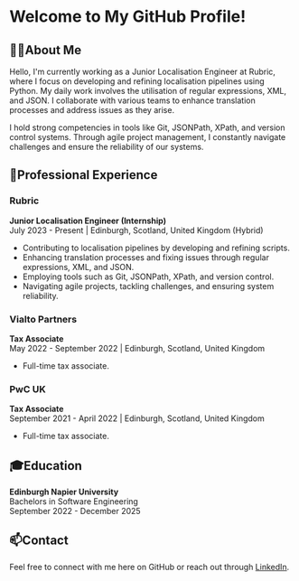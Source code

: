 # Welcome to My GitHub Profile!

## 🙋‍♂️About Me
Hello, I'm currently working as a Junior Localisation Engineer at Rubric, where I focus on developing and refining localisation pipelines using Python. My daily work involves the utilisation of regular expressions, XML, and JSON. I collaborate with various teams to enhance translation processes and address issues as they arise.

I hold strong competencies in tools like Git, JSONPath, XPath, and version control systems. Through agile project management, I constantly navigate challenges and ensure the reliability of our systems.

## 💼Professional Experience

### Rubric
**Junior Localisation Engineer (Internship)** \
July 2023 - Present | Edinburgh, Scotland, United Kingdom (Hybrid)
- Contributing to localisation pipelines by developing and refining scripts.
- Enhancing translation processes and fixing issues through regular expressions, XML, and JSON.
- Employing tools such as Git, JSONPath, XPath, and version control.
- Navigating agile projects, tackling challenges, and ensuring system reliability.

### Vialto Partners
**Tax Associate** \
May 2022 - September 2022 | Edinburgh, Scotland, United Kingdom
- Full-time tax associate.

### PwC UK
**Tax Associate** \
September 2021 - April 2022 | Edinburgh, Scotland, United Kingdom
- Full-time tax associate.

## 🎓Education
**Edinburgh Napier University** \
Bachelors in Software Engineering \
September 2022 - December 2025

## 📫Contact
Feel free to connect with me here on GitHub or reach out through [LinkedIn](https://www.linkedin.com/in/julius-manowski-b5466719b/).
